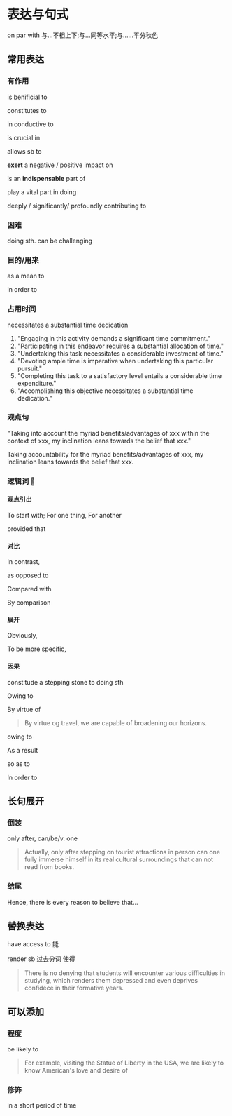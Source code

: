 # 表达与句式

on par with 与…不相上下;与...同等水平;与……平分秋色

## 常用表达

### 有作用

is benificial to

constitutes to

in conductive to

is crucial in

allows sb to

**exert** a negative / positive impact on

is an **indispensable** part of

play a vital part in doing

deeply / significantly/ profoundly contributing to

### 困难

doing sth. can be challenging

### 目的/用来

as a mean to

in order to

### 占用时间

necessitates a substantial time dedication

1. "Engaging in this activity demands a significant time commitment." 
2. "Participating in this endeavor requires a substantial allocation of time." 
3. "Undertaking this task necessitates a considerable investment of time." 
4. "Devoting ample time is imperative when undertaking this particular pursuit." 
5. "Completing this task to a satisfactory level entails a considerable time expenditure." 
6. "Accomplishing this objective necessitates a substantial time dedication." 

### 观点句

"Taking into account the myriad benefits/advantages of xxx within the context of xxx, my inclination leans towards the belief that xxx."

Taking accountability for the myriad benefits/advantages of xxx, my inclination leans towards the belief that xxx.

### 逻辑词 🌟

#### 观点引出

To start with; For one thing, For another

provided that

#### 对比

In contrast,

as opposed to

Compared with

By comparison

#### 展开

Obviously,

To be more specific,

#### 因果

constitude a stepping stone to doing sth

Owing to

By virtue of

> By virtue og travel, we are capable of broadening our horizons.

owing to

As a result

so as to

In order to

## 长句展开

### 倒装

only after, can/be/v. one

> Actually, only after stepping on tourist attractions in person can one fully immerse himself in its real cultural surroundings that can not read from books.

### 结尾

Hence, there is every reason to believe that...

## 替换表达

have access to 能

render sb 过去分词 使得

> There is no denying that students will encounter various difficulties in studying, which renders them depressed and even deprives confidece in their formative years.

## 可以添加

### 程度

be likely to

> For example, visiting the Statue of Liberty in the USA, we are likely to know American's love and desire of

### 修饰

in a short period of time
